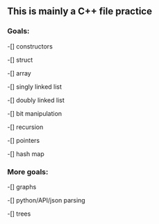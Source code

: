 ## This is mainly a C++ file practice

### Goals:


-[] constructors


-[] struct


-[] array


-[] singly linked list


-[] doubly linked list


-[] bit manipulation


-[] recursion


-[] pointers


-[] hash map

### More goals:

-[] graphs

-[] python/API/json parsing

-[] trees
